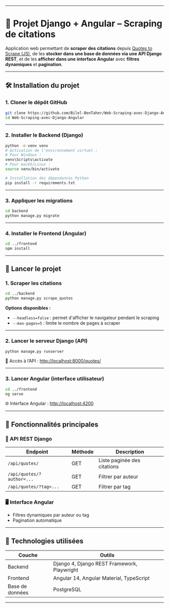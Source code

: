 

---

# 📘 Projet Django + Angular – Scraping de citations

Application web permettant de **scraper des citations** depuis [Quotes to Scrape (JS)](https://quotes.toscrape.com/js/), de les **stocker dans une base de données via une API Django REST**, et de les **afficher dans une interface Angular** avec **filtres dynamiques** et **pagination**.

---


## 🛠 Installation du projet

### 1. Cloner le dépôt GitHub

```bash
git clone https://github.com/Bilel-BenTaher/Web-Scraping-avec-Django-Angular.git
cd Web-Scraping-avec-Django-Angular
```

---

### 2. Installer le Backend (Django)

```bash
python -m venv venv
# Activation de l'environnement virtuel :
# Pour Windows :
venv\Scripts\activate
# Pour macOS/Linux :
source venv/bin/activate

# Installation des dépendances Python
pip install -r requirements.txt
```

---

### 3. Appliquer les migrations

```bash
cd backend
python manage.py migrate
```

---

### 4. Installer le Frontend (Angular)

```bash
cd ../frontend
npm install
```

---

## 🚀 Lancer le projet

### 1. Scraper les citations

```bash
cd ../backend
python manage.py scrape_quotes
```

**Options disponibles :**
- `--headless=false` : permet d'afficher le navigateur pendant le scraping
- `--max-pages=5` : limite le nombre de pages à scraper

---

### 2. Lancer le serveur Django (API)

```bash
python manage.py runserver
```

📎 Accès à l’API : [http://localhost:8000/quotes/](http://localhost:8000/quotes/)

---

### 3. Lancer Angular (interface utilisateur)

```bash
cd ../frontend
ng serve
```

🌐 Interface Angular : [http://localhost:4200](http://localhost:4200)

---

## 🌟 Fonctionnalités principales

### 🔗 API REST Django

| Endpoint                        | Méthode | Description                    |
|--------------------------------|---------|--------------------------------|
| `/api/quotes/`                 | GET     | Liste paginée des citations   |
| `/api/quotes/?author=...`      | GET     | Filtrer par auteur            |
| `/api/quotes/?tag=...`         | GET     | Filtrer par tag               |

### 🖥️ Interface Angular

- Filtres dynamiques par auteur ou tag
- Pagination automatique
---

## 🧰 Technologies utilisées

| Couche       | Outils                          |
|--------------|----------------------------------|
| Backend      | Django 4, Django REST Framework, Playwright |
| Frontend     | Angular 14, Angular Material, TypeScript   |
| Base de données |  PostgreSQL  |

---
